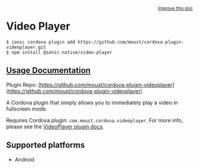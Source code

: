 <a style="float:right;font-size:12px;" href="http://github.com/ionic-team/ionic-native/edit/master/src/@ionic-native/plugins/video-player/index.ts#L17">
  Improve this doc
</a>

# Video Player

```
$ ionic cordova plugin add https://github.com/moust/cordova-plugin-videoplayer.git
$ npm install @ionic-native/video-player
```

## [Usage Documentation](https://ionicframework.com/docs/native/video-player/)

Plugin Repo: [https://github.com/moust/cordova-plugin-videoplayer](https://github.com/moust/cordova-plugin-videoplayer)

A Cordova plugin that simply allows you to immediately play a video in fullscreen mode.

Requires Cordova plugin: `com.moust.cordova.videoplayer`. For more info, please see the [VideoPlayer plugin docs](https://github.com/moust/cordova-plugin-videoplayer).

## Supported platforms
- Android



